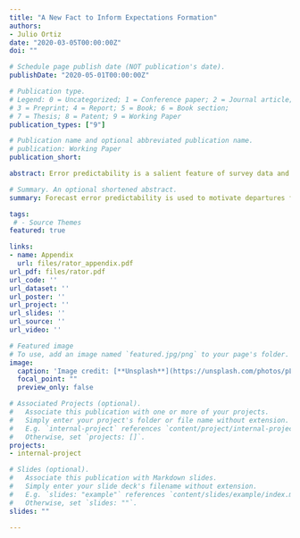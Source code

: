 ```yaml
---
title: "A New Fact to Inform Expectations Formation"
authors:
- Julio Ortiz
date: "2020-03-05T00:00:00Z"
doi: ""

# Schedule page publish date (NOT publication's date).
publishDate: "2020-05-01T00:00:00Z"

# Publication type.
# Legend: 0 = Uncategorized; 1 = Conference paper; 2 = Journal article;
# 3 = Preprint; 4 = Report; 5 = Book; 6 = Book section;
# 7 = Thesis; 8 = Patent; 9 = Working Paper
publication_types: ["9"]

# Publication name and optional abbreviated publication name.
# publication: Working Paper
publication_short: 

abstract: Error predictability is a salient feature of survey data and serves as a motivation for departures from full information rational expectations, FIRE, models. Within the set of non FIRE models, however, there are several theories consistent with the error predictability. I offer an additional fact that can serve to further distinguish between models of belief formation: the persistence of overlapping revisions. Intuitively, non FIRE models featuring Bayesian updat- ing require that revisions about fixed events be serially uncorrelated. By way of example I show that this fact, when applied to the Survey of Professional Forecasters, favors a model of diag- nostic expectations over a model of strategic interaction.

# Summary. An optional shortened abstract.
summary: Forecast error predictability is used to motivate departures from full information rational expectations. I offer an additional fact that can serve to further distinguish between models of belief formation.

tags:
 # - Source Themes
featured: true

links:
- name: Appendix
  url: files/rator_appendix.pdf
url_pdf: files/rator.pdf
url_code: ''
url_dataset: ''
url_poster: ''
url_project: ''
url_slides: ''
url_source: ''
url_video: ''

# Featured image
# To use, add an image named `featured.jpg/png` to your page's folder. 
image:
  caption: 'Image credit: [**Unsplash**](https://unsplash.com/photos/pLCdAaMFLTE)'
  focal_point: ""
  preview_only: false

# Associated Projects (optional).
#   Associate this publication with one or more of your projects.
#   Simply enter your project's folder or file name without extension.
#   E.g. `internal-project` references `content/project/internal-project/index.md`.
#   Otherwise, set `projects: []`.
projects:
- internal-project

# Slides (optional).
#   Associate this publication with Markdown slides.
#   Simply enter your slide deck's filename without extension.
#   E.g. `slides: "example"` references `content/slides/example/index.md`.
#   Otherwise, set `slides: ""`.
slides: ""

---
```



